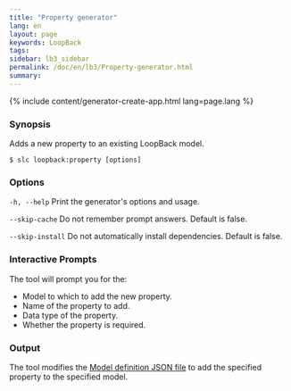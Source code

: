 ```yaml
---
title: "Property generator"
lang: en
layout: page
keywords: LoopBack
tags:
sidebar: lb3_sidebar
permalink: /doc/en/lb3/Property-generator.html
summary:
---
```


{% include content/generator-create-app.html lang=page.lang %}

### Synopsis

Adds a new property to an existing LoopBack model.

```shell
$ slc loopback:property [options]
```

### Options

`-h, --help`
Print the generator's options and usage.

`--skip-cache`
Do not remember prompt answers. Default is false.

`--skip-install`
Do not automatically install dependencies. Default is false.

### Interactive Prompts

The tool will prompt you for the:

*   Model to which to add the new property.
*   Name of the property to add.
*   Data type of the property.
*   Whether the property is required.

### Output

The tool modifies the [Model definition JSON file](Model-definition-JSON-file.html) to add the specified property to the specified model.
